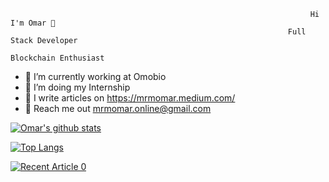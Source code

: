                                                                        Hi I'm Omar 👋
                                                                  Full Stack Developer
                                                                  Blockchain Enthusiast
                                                                  
                                                                  

- 🔭 I’m currently working at Omobio
- 🌱 I’m doing my Internship
- 📝 I write articles on https://mrmomar.medium.com/
- :incoming_envelope: Reach me out mrmomar.online@gmail.com



[![Omar's github stats](https://github-readme-stats.vercel.app/api?username=MRMOMAR&count_private=true&show_icons=true&theme=radical&hide_rank=false)](https://github.com/anuraghazra/github-readme-stats)

[![Top Langs](https://github-readme-stats.vercel.app/api/top-langs/?username=MRMOMAR)](https://github.com/anuraghazra/github-readme-stats)

<a target="_blank" href="https://github-readme-medium-recent-article.vercel.app/medium/@mrmomar/0"><img src="https://github-readme-medium-recent-article.vercel.app/medium/@khuyentran1476/0" alt="Recent Article 0">
